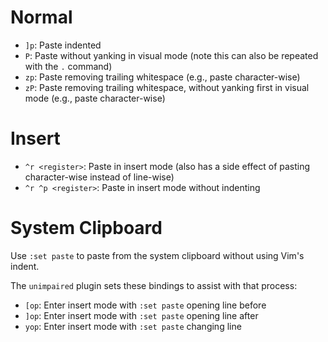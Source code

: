 # Normal

- `]p`: Paste indented
- `P`: Paste without yanking in visual mode (note this can also be repeated with the `.` command)
- `zp`: Paste removing trailing whitespace (e.g., paste character-wise)
- `zP`: Paste removing trailing whitespace, without yanking first in visual mode (e.g., paste character-wise)

# Insert

- `^r <register>`: Paste in insert mode (also has a side effect of pasting character-wise instead of line-wise)
- `^r ^p <register>`: Paste in insert mode without indenting

# System Clipboard

Use `:set paste` to paste from the system clipboard without using Vim's indent.

The `unimpaired` plugin sets these bindings to assist with that process:

- `[op`: Enter insert mode with `:set paste` opening line before
- `]op`: Enter insert mode with `:set paste` opening line after
- `yop`: Enter insert mode with `:set paste` changing line
